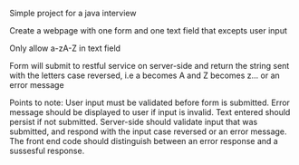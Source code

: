 Simple project for a java interview

Create a webpage with one form and one text field that excepts user input

Only allow a-zA-Z in text field

Form will submit to restful service on server-side and return the string sent with the letters case reversed, i.e a becomes A and Z becomes z... or an error message

Points to note:
 User input must be validated before form is submitted.
 Error message should be displayed to user if input is invalid.
 Text entered should persist if not submitted.
 Server-side should validate input that was submitted, and respond with the input case reversed or an error message.
 The front end code should distinguish between an error response and a sussesful response.

